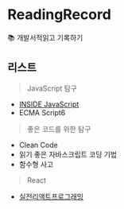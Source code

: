 # ReadingRecord
 📚 개발서적읽고 기록하기

## 리스트
> JavaScript 탐구
- [INSIDE JavaScript](https://github.com/minj0i/ReadingRecord/blob/main/INSIDE_JavaScript/index.md)
- ECMA Script6

> 좋은 코드를 위한 탐구
- Clean Code
- 읽기 좋은 자바스크립트 코딩 기법
- 함수형 사고

> React
- [실전리액트프로그래밍](https://github.com/minj0i/ReadingRecord/blob/main/Actual_React_Programming/index.md)